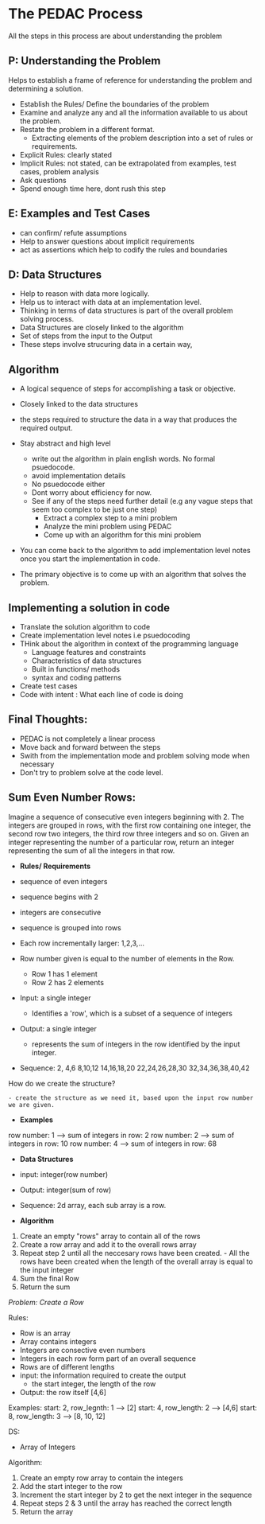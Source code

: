 # The PEDAC Process

 All the steps in this process are about understanding the problem

## P: Understanding the Problem

 Helps to establish a frame of reference for understanding the problem and determining a solution.

 - Establish the Rules/ Define the boundaries of the problem
  - Examine and analyze any and all the information available to us about the problem.
  - Restate the problem in a different format.
    - Extracting elements of the problem description into a set of rules or requirements.
  - Explicit Rules: clearly stated
  - Implicit Rules: not stated, can be extrapolated from examples, test cases, problem analysis
  - Ask questions
  - Spend enough time here, dont rush this step


## E: Examples and Test Cases

 - can confirm/ refute assumptions
 - Help to answer questions about implicit requirements
 - act as assertions which help to codify the rules and boundaries 


## D: Data Structures

 - Help to reason with data more logically.
 - Help us to interact with data at an implementation level.
 - Thinking in terms of data structures is part of the overall problem solving process.
 - Data Structures are closely linked to the algorithm
  - Set of steps from the input to the Output
  - These steps involve strucuring data in a certain way,

## Algorithm

 - A logical sequence of steps for accomplishing a task or objective.
 - Closely linked to the data structures
 - the steps required to structure the data in a way that produces the required output.

 - Stay abstract and high level
   - write out the algorithm in plain english words. No formal psuedocode. 
   - avoid implementation details
   - No psuedocode either
   - Dont worry about efficiency for now.
   - See if any of the steps need further detail (e.g any vague steps that seem too complex to be just one step)
      - Extract a complex step to a mini problem
      - Analyze the mini problem using PEDAC
      - Come up with an algorithm for this mini problem
 - You can come back to the algorithm to add implementation level notes once you start the implementation in code.
 - The primary objective is to come up with an algorithm that solves the problem.

## Implementing a solution in code

  - Translate the solution algorithm to code
  - Create implementation level notes i.e psuedocoding
  - THink about the algorithm in context of the programming language
     - Language features and constraints 
     - Characteristics of data structures
     - Built in functions/ methods
     - syntax and coding patterns 
  - Create test cases
  - Code with intent : What each line of code is doing

## Final Thoughts:

- PEDAC is not completely a linear process
- Move back and forward between the steps
- Swith from the implementation mode and problem solving mode when necessary
- Don't try to problem solve at the code level.


## Sum Even Number Rows:

 Imagine a sequence of consecutive even integers beginning with 2. The integers are grouped in rows, with the first row containing one integer, the second row two integers, the third row three integers and so on. Given an integer representing the number of a particular row, return an integer representing the sum of all the integers in that row.

 - **Rules/ Requirements**

  - sequence of even integers
  - sequence begins with 2
  - integers are consecutive
  - sequence is grouped into rows
  - Each row incrementally larger: 1,2,3,...
  - Row number given is equal to the number of elements in the Row.
    - Row 1 has 1 element
    - Row 2 has 2 elements
  - Input: a single integer
    - Identifies a 'row', which is a subset of a sequence of integers
  - Output: a single integer
    - represents the sum of integers in the row identified by the input integer.

  - Sequence:
    2,
    4,6
    8,10,12
    14,16,18,20
    22,24,26,28,30
    32,34,36,38,40,42

  How do we create the structure?

    - create the structure as we need it, based upon the input row number we are given.

 - **Examples**

  row number: 1 --> sum of integers in row: 2
  row number: 2 --> sum of integers in row: 10
  row number: 4 --> sum of integers in row: 68

 - **Data Structures**

  - input: integer(row number)
  - Output: integer(sum of row)
  - Sequence: 2d array, each sub array is a row.

 - **Algorithm**

  1. Create an empty "rows" array to contain all of the rows
  2. Create a row array and add it to the overall rows array
  3. Repeat step 2 until all the neccesary rows have been created.
    - All the rows have been created when the length of the overall array is equal to the input integer
  4. Sum the final Row
  5. Return the sum 

  *Problem: Create a Row*

  Rules:
  - Row is an array
  - Array contains integers
  - Integers are consective even numbers
  - Integers in each row form part of an overall sequence
  - Rows are of different lengths
  - input: the information required to create the output
      - the start integer, the length of the row
  - Output: the row itself [4,6]

  Examples:
  start: 2, row_legnth: 1 --> [2]
  start: 4, row_length: 2 --> [4,6]
  start: 8, row_length: 3 --> [8, 10, 12]

  DS:
  - Array of Integers

  Algorithm:
  1. Create an empty row array to contain the integers
  2. Add the start integer to the row
  3. Increment the start integer by 2 to get the next integer in the sequence
  4. Repeat steps 2 & 3 until the array has reached the correct length
  5. Return the array

